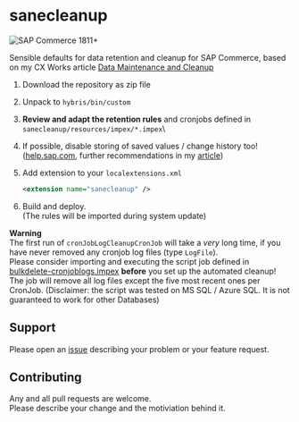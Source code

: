 # sanecleanup

![SAP Commerce 1811+](https://img.shields.io/badge/Commerce-1811+-0051ab?logo=SAP)

Sensible defaults for data retention and cleanup for SAP Commerce, based on my CX Works article [Data Maintenance and Cleanup][article]



1. Download the repository as zip file
1. Unpack to `hybris/bin/custom`
1. **Review and adapt the retention rules** and cronjobs defined in `sanecleanup/resources/impex/*.impex`\
1. If possible, disable storing of saved values / change history too! ([help.sap.com][stored], further recommendations in my [article][stored-kill])
1. Add extension to your `localextensions.xml`

    ````xml
   <extension name="sanecleanup" />
    ````

1. Build and deploy.\
  (The rules will be imported during system update)

**Warning**\
The first run of `cronJobLogCleanupCronJob` will take a _very_ long time, if you have never removed any cronjob log files (type `LogFile`).\
Please consider importing and executing the script job defined in [bulkdelete-cronjoblogs.impex](resources/impex/bulkdelete-cronjoblogs.impex) **before** you set up the automated cleanup!\
The job will remove all log files except the five most recent ones per CronJob.
(Disclaimer: the script was tested on MS SQL / Azure SQL. It is not guaranteed to work for other Databases)

## Support 

Please open an [issue] describing your problem or your feature request.

## Contributing

Any and all pull requests are welcome.\
Please describe your change and the motiviation behind it.

[issue]: https://github.com/sap-commerce-tools/sanecleanup/issues
[article]: https://www.sap.com/cxworks/article/456895555/data_maintenance_and_cleanup
[one]: https://www.sap.com/cxworks/article/456895555/data_maintenance_and_cleanup#DataMaintenanceandCleanup-One-timeCleanUp
[stored]: https://help.sap.com/viewer/d0224eca81e249cb821f2cdf45a82ace/LATEST/en-US/076cde47206048b9ada3fa0d336c1060.html
[stored-kill]: https://www.sap.com/cxworks/article/456895555/data_maintenance_and_cleanup#DataMaintenanceandCleanup-SavedValues
